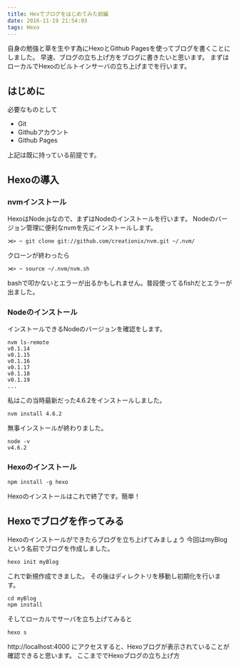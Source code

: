 ```yaml
---
title: Hexでブログをはじめてみた前編
date: 2016-11-19 21:54:03
tags: Hexo
---
```


自身の勉強と草を生やす為にHexoとGithub Pagesを使ってブログを書くことにしました。
早速、ブログの立ち上げ方をブログに書きたいと思います。
まずはローカルでHexoのビルトインサーバの立ち上げまでを行います。

## はじめに
必要なものとして
- Git
- Githubアカウント
- Github Pages

上記は既に持っている前提です。

## Hexoの導入

### nvmインストール
HexoはNode.jsなので、まずはNodeのインストールを行います。
Nodeのバージョン管理に便利なnvmを先にインストールします。

```
⋊> ~ git clone git://github.com/creationix/nvm.git ~/.nvm/  
```

クローンが終わったら

```
⋊> ~ source ~/.nvm/nvm.sh  
```

bashで叩かないとエラーが出るかもしれません。普段使ってるfishだとエラーが出ました。

### Nodeのインストール

インストールできるNodeのバージョンを確認をします。

```
nvm ls-remote
v0.1.14
v0.1.15
v0.1.16
v0.1.17
v0.1.18
v0.1.19
...
```

私はこの当時最新だった4.6.2をインストールしました。

```
nvm install 4.6.2
```

無事インストールが終わりました。

```
node -v
v4.6.2
```

### Hexoのインストール

```
npm install -g hexo
```

Hexoのインストールはこれで終了です。簡単！


## Hexoでブログを作ってみる

Hexoのインストールができたらブログを立ち上げてみましょう
今回はmyBlogという名前でブログを作成しました。

```
hexo init myBlog
```

これで新規作成できました。
その後はディレクトリを移動し初期化を行います。

```
cd myBlog
npm install
```

そしてローカルでサーバを立ち上げてみると

```
hexo s
```

http://localhost:4000 にアクセスすると、Hexoブログが表示されていることが確認できると思います。
ここまででHexoブログの立ち上げ方

